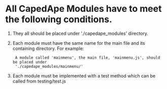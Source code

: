 # All CapedApe Modules have to meet the following conditions.

1. They all should be placed under './capedape_modules' directory.

2. Each module must have the same name for the main file and its containing directory.
   For example:

        A module called 'mainmenu', the main file, 'mainmenu.js', should be placed under  
        './capedape_modules/mainmenu/'

3. Each module must be implemented with a test method which can be called from testing/test.js